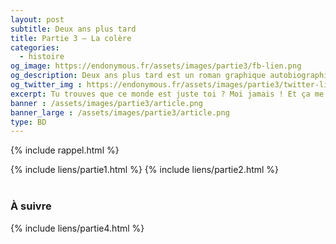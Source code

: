 ```yaml
---
layout: post
subtitle: Deux ans plus tard
title: Partie 3 – La colère
categories:
  - histoire
og_image: https://endonymous.fr/assets/images/partie3/fb-lien.png
og_description: Deux ans plus tard est un roman graphique autobiographique sur l'endométriose.
og_twitter_img : https://endonymous.fr/assets/images/partie3/twitter-lien.png
excerpt: Tu trouves que ce monde est juste toi ? Moi jamais ! Et ça me met terriblement en colère ! Viens t'énerver avec moi que je me sente moins seule en lisant la partie trois de <em>Deux ans plus tard</em> ! Grrr…
banner : /assets/images/partie3/article.png
banner_large : /assets/images/partie3/article.png
type: BD
---
```

{% include rappel.html %}
<div class="flex-link">
    {% include liens/partie1.html %}
    {% include liens/partie2.html %}
</div>

<img src="/assets/images/partie3/03- (1).png" alt="">
<img src="/assets/images/partie3/03- (2).png" alt="">
<img src="/assets/images/partie3/03- (3).png" alt="">
<img src="/assets/images/partie3/03- (4).png" alt="">
<img src="/assets/images/partie3/03- (5).png" alt="">
<img src="/assets/images/partie3/03- (6).png" alt="">
<img src="/assets/images/partie3/03- (7).png" alt="">
<img src="/assets/images/partie3/03- (8).png" alt="">
<img src="/assets/images/partie3/03- (9).png" alt="">
<img src="/assets/images/partie3/03- (10).png" alt="">
<img src="/assets/images/partie3/03- (11).png" alt="">
<img src="/assets/images/partie3/03- (12).png" alt="">
<img src="/assets/images/partie3/03- (13).png" alt="">
<img src="/assets/images/partie3/03- (14).png" alt="">
<img src="/assets/images/partie3/03- (15).png" alt="">
<img src="/assets/images/partie3/03- (16).png" alt="">
<img src="/assets/images/partie3/03- (17).png" alt="">
<img src="/assets/images/partie3/03- (18).png" alt="">
<img src="/assets/images/partie3/03- (19).png" alt="">
<img src="/assets/images/partie3/03- (20).png" alt="">
<img src="/assets/images/partie3/03- (21).png" alt="">
<img src="/assets/images/partie3/03- (22).png" alt="">
<img src="/assets/images/partie3/03- (23).png" alt="">

<h3>À suivre</h3>
<div class="flex-link">{% include liens/partie4.html %}</div>
